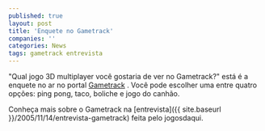 ```yaml
---
published: true
layout: post
title: 'Enquete no Gametrack'
companies: ''
categories: News
tags: gametrack entrevista
---
```

"Qual jogo 3D multiplayer você gostaria de ver no Gametrack?" está é a enquete no ar no portal <a href="http://www.gametrack.com.br" target="_blank">Gametrack</a>
.
Você pode escolher uma entre quatro opções: ping pong, taco, boliche e jogo do canhão.

Conheça mais sobre o Gametrack na [entrevista]({{ site.baseurl }}/2005/11/14/entrevista-gametrack)
 feita pelo jogosdaqui.